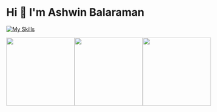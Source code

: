 # Hi 👋 I'm Ashwin Balaraman

[![My Skills](https://skillicons.dev/icons?i=js,ts,c,py,java,react,nextjs,tauri,deno,bun,django,spring,postgres,supabase,docker)](https://skillicons.dev)

<div style="display: flex; align-items: center;">
    <img src="https://github-readme-stats.vercel.app/api?username=Ashy46&hide=contribs,prs)" height="180px" />
  <img src="https://github-readme-stats.vercel.app/api?username=Ashy46&show_icons=true&theme=tokyonight&hide_border=true" height="180px" />
  <img src="https://github-readme-stats.vercel.app/api/top-langs?username=Ashy46&langs_count=5&locale=en&layout=compact&show_icons=true&theme=tokyonight&hide_border=true" height="180px"/>
</div>
